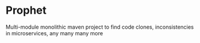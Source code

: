 # Prophet

Multi-module monolithic maven project to find code clones, inconsistencies in microservices, any many many more


